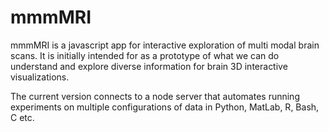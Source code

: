 mmmMRI
======




mmmMRI is a javascript app for interactive exploration of multi modal brain scans. It is initially intended for as a prototype of what we can do understand and explore diverse information for brain 3D interactive visualizations.

The current version connects to a node server that automates running experiments on multiple configurations of data in Python, MatLab, R, Bash, C etc.


